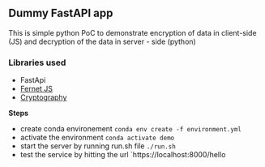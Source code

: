## Dummy FastAPI app

This is simple python PoC to demonstrate encryption of data in client-side (JS) and decryption of the data in server - side (python)

### Libraries used
- FastApi
- [Fernet JS](https://github.com/csquared/fernet.js/blob/master/README.md)
- [Cryptography](https://cryptography.io/en/latest/fernet/) 

**Steps**
- create conda environement
   `conda env create -f environment.yml`
- activate the environment
   `conda activate demo`   
- start the server by running run.sh file
    `./run.sh`   
- test the service by hitting the url
   `https://localhost:8000/hello    